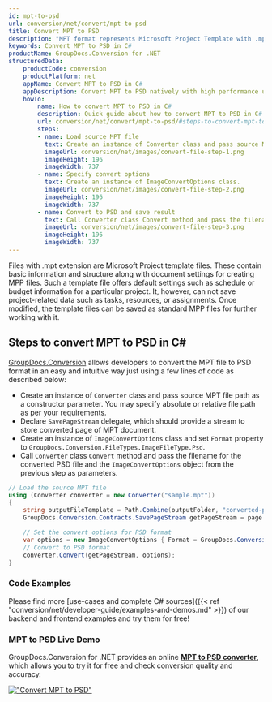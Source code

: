 ```yaml
---
id: mpt-to-psd
url: conversion/net/convert/mpt-to-psd
title: Convert MPT to PSD
description: "MPT format represents Microsoft Project Template with .mpt extension. Learn how to convert MPT to PSD file programmatically in C# language using GroupDocs.Conversion for .NET library."
keywords: Convert MPT to PSD in C#
productName: GroupDocs.Conversion for .NET
structuredData:
    productCode: conversion
    productPlatform: net
    appName: Convert MPT to PSD in C#
    appDescription: Convert MPT to PSD natively with high performance using C# language and server side GroupDocs.Conversion for .NET APIs, without the use of any software like Microsoft or Open Office.
    howTo:
        name: How to convert MPT to PSD in C# 
        description: Quick guide about how to convert MPT to PSD in C# with high performance and accuracy.
        url: conversion/net/convert/mpt-to-psd/#steps-to-convert-mpt-to-psd-in-c
        steps:
        - name: Load source MPT file 
          text: Create an instance of Converter class and pass source MPT file path as a constructor parameter. You may specify absolute or relative file path as per your requirements. 
          imageUrl: conversion/net/images/convert-file-step-1.png
          imageHeight: 196
          imageWidth: 737
        - name: Specify convert options 
          text: Create an instance of ImageConvertOptions class.
          imageUrl: conversion/net/images/convert-file-step-2.png
          imageHeight: 196
          imageWidth: 737
        - name: Convert to PSD and save result 
          text: Call Converter class Convert method and pass the filename for the converted HTML file and the ImageConvertOptions object from the previous step as parameters.
          imageUrl: conversion/net/images/convert-file-step-3.png
          imageHeight: 196
          imageWidth: 737
---
```


Files with .mpt extension are Microsoft Project template files. These contain basic information and structure along with document settings for creating MPP files. Such a template file offers default settings such as schedule or budget information for a particular project. It, however, can not save project-related data such as tasks, resources, or assignments. Once modified, the template files can be saved as standard MPP files for further working with it.

## Steps to convert MPT to PSD in C#

[GroupDocs.Conversion](https://products.groupdocs.com/conversion/net) allows developers to convert the MPT file to PSD format in an easy and intuitive way just using a few lines of code as described below:

* Create an instance of `Converter` class and pass source MPT file path as a constructor parameter. You may specify absolute or relative file path as per your requirements. 
* Declare `SavePageStream` delegate, which should provide a stream to store converted page of MPT document.
* Create an instance of `ImageConvertOptions` class and set `Format` property to `GroupDocs.Conversion.FileTypes.ImageFileType.Psd`.
* Call `Converter` class `Convert` method and pass the filename for the converted PSD file and the `ImageConvertOptions` object from the previous step as parameters.

```csharp
// Load the source MPT file
using (Converter converter = new Converter("sample.mpt"))
{
    string outputFileTemplate = Path.Combine(outputFolder, "converted-page-{0}.psd");
    GroupDocs.Conversion.Contracts.SavePageStream getPageStream = page => new FileStream(string.Format(outputFileTemplate, page), FileMode.Create);

    // Set the convert options for PSD format
    var options = new ImageConvertOptions { Format = GroupDocs.Conversion.FileTypes.ImageFileType.Psd };   
    // Convert to PSD format
    converter.Convert(getPageStream, options);
}
```

### Code Examples

Please find more [use-cases and complete C# sources]({{< ref "conversion/net/developer-guide/examples-and-demos.md" >}}) of our backend and frontend examples and try them for free!

### MPT to PSD Live Demo

GroupDocs.Conversion for .NET provides an online [**MPT to PSD converter**](https://products.groupdocs.app/conversion/mpt-to-psd), which allows you to try it for free and check conversion quality and accuracy.

[!["Convert MPT to PSD"](conversion/net/images/convert-to-psd/convert-mpt-to-psd.png)](https://products.groupdocs.app/conversion/mpt-to-psd)